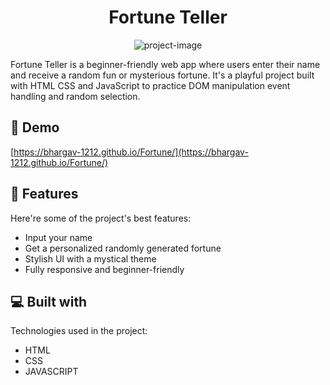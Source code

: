 <h1 align="center" id="title">Fortune Teller</h1>

<p align="center"><img src="https://socialify.git.ci/Bhargav-1212/Fortune/image?language=1&amp;name=1&amp;owner=1&amp;theme=Light" alt="project-image"></p>

<p id="description">Fortune Teller is a beginner-friendly web app where users enter their name and receive a random fun or mysterious fortune. It's a playful project built with HTML CSS and JavaScript to practice DOM manipulation event handling and random selection.</p>

<h2>🚀 Demo</h2>

[https://bhargav-1212.github.io/Fortune/](https://bhargav-1212.github.io/Fortune/)

  
  
<h2>🧐 Features</h2>

Here're some of the project's best features:

*   Input your name
*   Get a personalized randomly generated fortune
*   Stylish UI with a mystical theme
*   Fully responsive and beginner-friendly

  
  
<h2>💻 Built with</h2>

Technologies used in the project:

*   HTML
*   CSS
*   JAVASCRIPT
